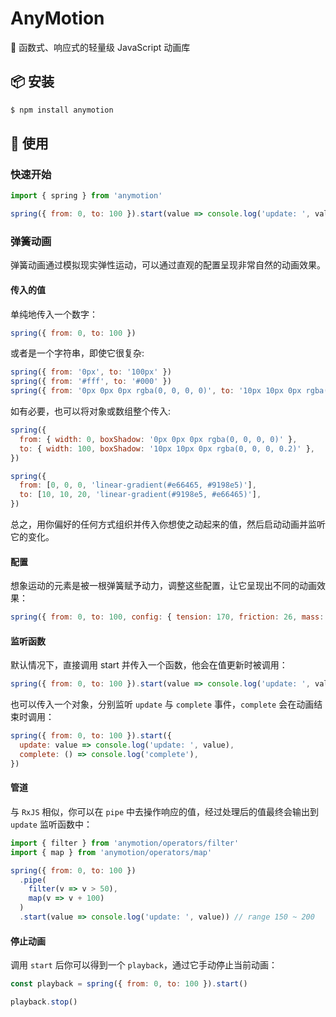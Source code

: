 # AnyMotion

💫 函数式、响应式的轻量级 JavaScript 动画库

## 📦 安装

```sh
$ npm install anymotion
```

## 🎯 使用

### 快速开始

```js
import { spring } from 'anymotion'

spring({ from: 0, to: 100 }).start(value => console.log('update: ', value))
```

### 弹簧动画

弹簧动画通过模拟现实弹性运动，可以通过直观的配置呈现非常自然的动画效果。

#### 传入的值

单纯地传入一个数字：

```js
spring({ from: 0, to: 100 })
```

或者是一个字符串，即使它很复杂:

```js
spring({ from: '0px', to: '100px' })
spring({ from: '#fff', to: '#000' })
spring({ from: '0px 0px 0px rgba(0, 0, 0, 0)', to: '10px 10px 0px rgba(0, 0, 0, 0.2)' })
```

如有必要，也可以将对象或数组整个传入:

```js
spring({
  from: { width: 0, boxShadow: '0px 0px 0px rgba(0, 0, 0, 0)' },
  to: { width: 100, boxShadow: '10px 10px 0px rgba(0, 0, 0, 0.2)' },
})

spring({
  from: [0, 0, 0, 'linear-gradient(#e66465, #9198e5)'],
  to: [10, 10, 20, 'linear-gradient(#9198e5, #e66465)'],
})
```

总之，用你偏好的任何方式组织并传入你想使之动起来的值，然后启动动画并监听它的变化。

#### 配置

想象运动的元素是被一根弹簧赋予动力，调整这些配置，让它呈现出不同的动画效果：

```js
spring({ from: 0, to: 100, config: { tension: 170, friction: 26, mass: 1, precision: 0.01 } })
```

#### 监听函数

默认情况下，直接调用 start 并传入一个函数，他会在值更新时被调用：

```js
spring({ from: 0, to: 100 }).start(value => console.log('update: ', value))
```

也可以传入一个对象，分别监听 `update` 与 `complete` 事件，`complete` 会在动画结束时调用：

```js
spring({ from: 0, to: 100 }).start({
  update: value => console.log('update: ', value),
  complete: () => console.log('complete'),
})
```

#### 管道

与 `RxJS` 相似，你可以在 `pipe` 中去操作响应的值，经过处理后的值最终会输出到 `update` 监听函数中：

```js
import { filter } from 'anymotion/operators/filter'
import { map } from 'anymotion/operators/map'

spring({ from: 0, to: 100 })
  .pipe(
    filter(v => v > 50),
    map(v => v + 100)
  )
  .start(value => console.log('update: ', value)) // range 150 ~ 200
```

#### 停止动画

调用 `start` 后你可以得到一个 `playback`，通过它手动停止当前动画：

```js
const playback = spring({ from: 0, to: 100 }).start()

playback.stop()
```

